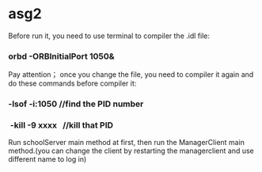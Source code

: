 # asg2

Before run it, you need to use terminal to compiler the .idl file:  
### orbd -ORBInitialPort 1050&

Pay attention； once you change the file, you need to compiler it again and do these commands before compiler it:  
### -lsof -i:1050  //find the PID number
###  -kill -9 xxxx   //kill that PID

Run schoolServer main method at first, then run the ManagerClient main method.(you can change the client by restarting the managerclient and use different name to log in)
